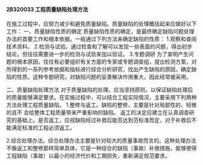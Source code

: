 #### 2B320033	工程质量缺陷处理方法
在施工过程中，应努力减少和避免质量缺陷。质量缺陷的处理概括起来应做好以下工作： 
一、质量缺陷性质的确定
质量缺陷性质的确定，是最终确定缺陷问题处理办法的首要工作和根本依据。一般通过下列方法来确定缺陷的性质：
1.观察和查阅技术资料。
2.检测与试验。通过检查和了解可以发现一些表面的问题，得出初步结论，但往往需要进一步的检测与试验来加以验证。
3.专题调研
为了查明产生问题的根本原因，往往有必要组织有关方面的专家或专题调查组，提出检测方案，对所得到的一系列参考依据和指标进行综合分析研究，找出产生缺陷的原因，确定缺陷的性质。这种专题研究，对缺陷问题的妥善解决作用重大，因此经常被采用。

二、质量缺陷处理方法
对于质量缺陷的处理，应当坚持原则，以保证缺陷处理后的质量能够满足要求。在实施过程中，可以结合工程实际情况，主要采用下列两种方法处理工程质量缺陷。
1.整修与返工。缺陷的整修，主要是针对局部性的、轻微的且不  会给整体工程质量带来严重影响的缺陷。
返工的决定应建立在认真调查研究的基础上。是否返工，应视缺陷经过补救后能否达到范标准而定，对于补救后不能满足标准的工程必须返工。

2.综合处理办法。综合处理办法主要是针对较大的质量事故而言的。这种处理办法不像返工和整修那样简单具体，它是一种综合的缺陷（事故）补救措施，能够使得工程缺陷（事故）以最小的经济代价和工期损失，重新满足规范要求。